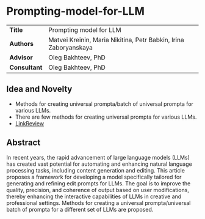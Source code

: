 # Prompting-model-for-LLM

<table>
    <tr>
        <td align="left"> <b> Title </b> </td>
        <td> Prompting model for LLM </td>
    </tr>
    <tr>
        <td align="left"> <b> Authors </b> </td>
        <td> Matvei Kreinin, Maria Nikitina, Petr Babkin, Irina Zaboryanskaya </td>
    </tr>
    <tr>
        <td align="left"> <b> Advisor </b> </td>
        <td> Oleg Bakhteev, PhD </td>
    </tr>
    <tr>
        <td align="left"> <b> Consultant </b> </td>
        <td> Oleg Bakhteev, PhD </td>
    </tr>
</table>

## Idea and Novelty
- Methods for creating universal prompta/batch of universal prompta for various LLMs.
- There are few methods for creating universal prompta for various LLMs.
- [LinkReview](https://github.com/intsystems/Prompting-model-for-LLM/blob/main/linkreview.md)

## Abstract
In recent years, the rapid advancement of large language models (LLMs) has created vast potential for automating and enhancing natural language processing tasks, including content generation and editing. This article proposes a framework for developing a model specifically tailored for generating and refining edit prompts for LLMs. The goal is to improve the quality, precision, and coherence of output based on user modifications, thereby enhancing the interactive capabilities of LLMs in creative and professional settings. Methods for creating a universal prompta/universal batch of prompta for a different set of LLMs are proposed.
